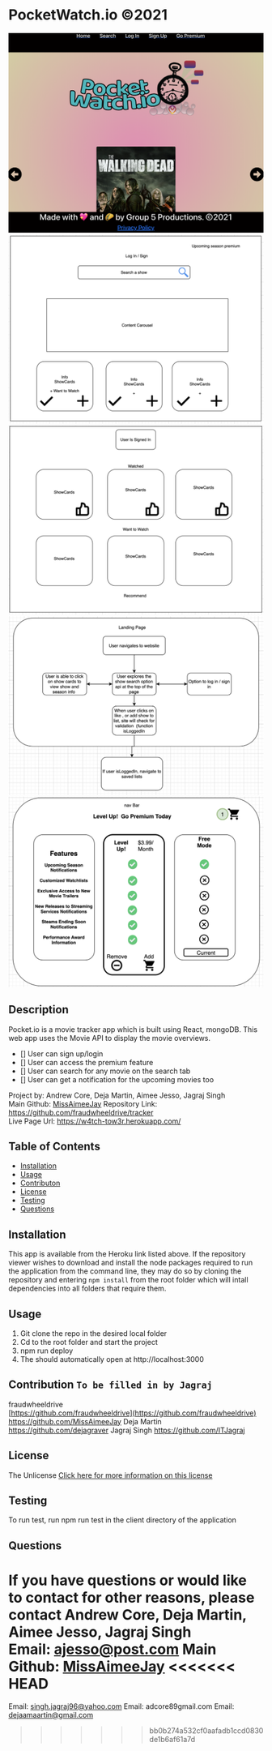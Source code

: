 # PocketWatch.io ©2021 
![img](./client/src/assets/img/screenshot.png)
![img](./client/src/assets/img/wireframe1.png)
![img](./client/src/assets/img/wireframe2.png)
![img](./client/src/assets/img/wireframe3.png)
![img](./client/src/assets/img/wireframe4.png)

## Description
Pocket.io is a movie tracker app which is built using React, mongoDB. This web app uses the Movie API to display the movie overviews.

* [] User can sign up/login
* [] User can access the premium feature
* [] User can search for any movie on the search tab 
* [] User can get a notification for the upcoming movies too

Project by: Andrew Core, Deja Martin, Aimee Jesso, Jagraj Singh  
Main Github: 
[MissAimeeJay](https://github.com/MissAimeeJay)
Repository Link: https://github.com/fraudwheeldrive/tracker  
Live Page Url:  https://w4tch-tow3r.herokuapp.com/


## Table of Contents
* [Installation](#installation)
* [Usage](#usage)
* [Contributon](#credits)
* [License](#license)
* [Testing](#testing)
* [Questions](#questions)

## Installation
This app is available from the Heroku link listed above.  If the repository viewer wishes to download and install the node packages required to run the application from the command line, they may do so by cloning the repository and entering `npm install` from the root folder which will intall dependencies into all folders that require them.

## Usage 
1. Git clone the repo in the desired local folder
2. Cd to the root folder and start the project
3. npm run deploy
4. The should automatically open at http://localhost:3000

## Contribution   `To be filled in by Jagraj`
fraudwheeldrive  
[https://github.com/fraudwheeldrive](https://github.com/fraudwheeldrive)
https://github.com/MissAimeeJay
Deja Martin
https://github.com/dejagraver
Jagraj Singh
https://github.com/ITJagraj

## License
The Unlicense
[Click here for more information on this license](https://choosealicense.com/licenses/unlicense)


## Testing
To run test, run npm run test in the client directory of the application

## Questions
If you have questions or would like to contact for other reasons, please contact
Andrew Core, Deja Martin, Aimee Jesso, Jagraj Singh  
Email: ajesso@post.com
Main Github: [MissAimeeJay](https://github.com/MissAimeeJay)
<<<<<<< HEAD
=======
Email: singh.jagraj96@yahoo.com
Email: adcore89gmail.com
Email: dejaamaartin@gmail.com
>>>>>>> bb0b274a532cf0aafadb1ccd0830de1b6af61a7d
